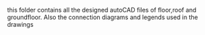 this folder contains all the designed autoCAD files of floor,roof and groundfloor. Also the connection diagrams and legends used in the drawings
